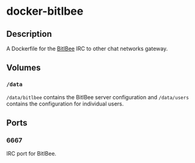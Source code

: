# docker-bitlbee

## Description

A Dockerfile for the [BitlBee](http://www.bitlbee.org/) IRC to other chat networks gateway.

## Volumes

### `/data`

`/data/bitlbee` contains the BitlBee server configuration and `/data/users` contains the configuration for individual users.

## Ports

### 6667

IRC port for BitlBee.

